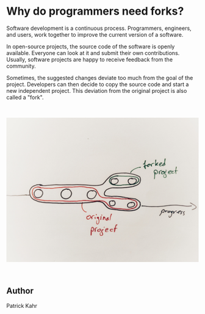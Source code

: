 <!-- BEGIN TITLE -->
# Why do programmers need forks?
<!-- END TITLE -->

<!-- BEGIN BODY -->
Software development is a continuous process. Programmers, engineers, and users, work together to improve the current version of a software. 

In open-source projects, the source code of the software is openly available. Everyone can look at it and submit their own contributions. Usually, software projects are happy to receive feedback from the community. 

Sometimes, the suggested changes deviate too much from the goal of the project. Developers can then decide to copy the source code and start a new independent project. This deviation from the original project is also called a "fork".
<!-- END BODY --> 

<br/>

![Fork](../images/image-079-fork.jpeg)

<br/>


## Author
<!-- BEGIN AUTHOR -->
Patrick Kahr
<!-- END AUTHOR -->
